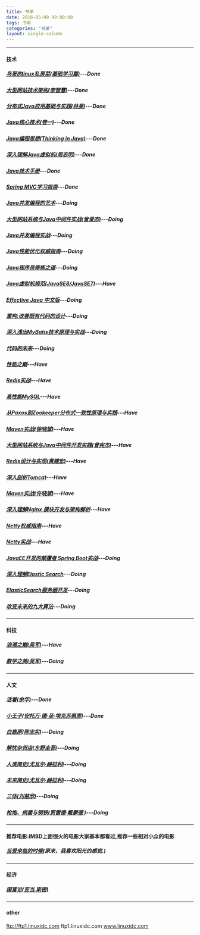 ```yaml
---
title: 书单
date: 2016-05-09 09:00:00
tags: 书单
categories: "书单"
layout: single-column
---
```

***
#### 技术
##### [鸟哥的linux私房菜(基础学习篇)](https://book.douban.com/subject/4889838/)---Done
##### [大型网站技术架构(李智慧)](https://book.douban.com/subject/25723064/)---Done
##### [分布式Java应用基础与实践(林昊)](https://book.douban.com/subject/4848587/)---Done
##### [Java核心技术(卷一)](https://book.douban.com/subject/25762168/)---Done
##### [Java编程思想(Thinking in Java)](https://book.douban.com/subject/1313042/)---Done
##### [深入理解Java虚拟机(周志明)](https://book.douban.com/subject/24722612/)---Done
##### [Java技术手册](https://book.douban.com/subject/26674131/)---Done
##### [Spring MVC学习指南](https://book.douban.com/subject/26411275/)---Done
##### [Java并发编程的艺术](https://book.douban.com/subject/26591326/)---Doing
##### [大型网站系统与Java中间件实战(曾贤杰)](https://book.douban.com/subject/25867042/)---Doing
##### [Java并发编程实战](https://book.douban.com/subject/10484692/)---Doing
##### [Java性能优化权威指南](https://book.douban.com/subject/25828043/)---Doing
##### [Java程序员修炼之道](https://book.douban.com/subject/24841235/)---Doing
##### [Java虚拟机规范(JavaSE8/JavaSE7)](https://book.douban.com/subject/26418340/)---Have
##### [Effective Java 中文版](https://book.douban.com/subject/3360807/)---Doing
##### [重构:改善既有代码的设计](https://book.douban.com/subject/4262627/)---Doing
##### [深入浅出MyBatis技术原理与实战](https://book.douban.com/subject/26858114/)---Doing
##### [代码的未来](https://book.douban.com/subject/24536403/)---Doing
##### [性能之巅](https://book.douban.com/subject/26586598/)---Have
##### [Redis实战](https://book.douban.com/subject/26612779/)---Have
##### [高性能MySQL](https://book.douban.com/subject/23008813/)---Have
##### [从Paxos到Zookeeper分布式一致性原理与实践](https://book.douban.com/subject/26292004/)---Have
##### [Maven实战(徐晓斌)](https://book.douban.com/subject/5345682/)---Have
##### [大型网站系统与Java中间件开发实践(曾宪杰)](https://book.douban.com/subject/25867042/)---Have
##### [Redis设计与实现(黄建宏)](https://book.douban.com/subject/25900156/)---Have
##### [深入剖析Tomcat](https://book.douban.com/subject/10426640/)---Have
##### [Maven实战(许晓斌)](https://book.douban.com/subject/5345682/)---Have
##### [深入理解Nginx 模块开发与架构解析](https://book.douban.com/subject/22793675/)---Have
##### [Netty权威指南](https://book.douban.com/subject/25897245/)---Have
##### [Netty实战](https://book.douban.com/subject/27038538/)---Have
##### [JavaEE开发的颠覆者 Spring Boot实战](https://book.douban.com/subject/26762595/)---Doing
##### [深入理解Elastic Search](https://book.douban.com/subject/26733541/)---Doing
##### [ElasticSearch服务器开发](https://book.douban.com/subject/26318087/)---Doing
##### [改变未来的九大算法](https://book.douban.com/subject/24529132/)---Doing
***
#### 科技
##### [浪潮之巅(吴军)](https://book.douban.com/subject/6709783/)---Have
##### [数学之美(吴军)](https://book.douban.com/subject/26163454/)---Doing
***
#### 人文
##### [活着(余华)](https://book.douban.com/subject/4913064/)---Done
##### [小王子(安托万·德·圣·埃克苏佩里)](https://book.douban.com/subject/1084336/)---Done
##### [白鹿原(陈忠实)](https://book.douban.com/subject/1085799/)---Doing
##### [解忧杂货店(东野圭吾)](https://book.douban.com/subject/25862578/)---Doing
##### [人类简史(尤瓦尔·赫拉利)](https://book.douban.com/subject/25985021/)---Doing
##### [未来简史(尤瓦尔·赫拉利)](https://book.douban.com/subject/26943161/)---Doing
##### [三体(刘慈欣)](https://book.douban.com/subject/2567698/)---Doing
##### [枪炮、病菌与钢铁(贾雷德·戴蒙德 )](https://book.douban.com/subject/1813841/)---Doing
***
#### 推荐电影:IMBD上面很火的电影大家基本都看过,推荐一些相对小众的电影
##### [当爱来临的时候](https://movie.douban.com/subject/4304212/)(原来，我喜欢阳光的感觉.)
***
#### 经济
##### [国富论(亚当.斯密)](https://book.douban.com/subject/1261560/)
***
#### other
ftp://ftp1.linuxidc.com
ftp1.linuxidc.com
www.linuxidc.com